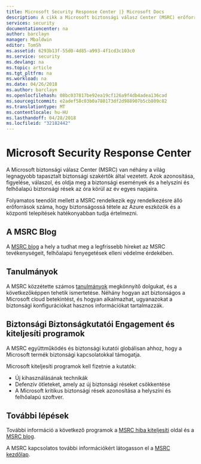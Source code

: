 ```yaml
---
title: Microsoft Security Response Center |} Microsoft Docs
description: A cikk a Microsoft biztonsági válasz Center (MSRC) erőforrások MSRC eljárásokat és javaslatokat kapcsolatban további tájékoztatást kaphat használható válogatott listáját tartalmazza.
services: security
documentationcenter: na
author: barclayn
manager: Mbaldwin
editor: TomSh
ms.assetid: 6293b13f-55d0-4d85-a993-4f1cd3c103c0
ms.service: security
ms.devlang: na
ms.topic: article
ms.tgt_pltfrm: na
ms.workload: na
ms.date: 04/26/2018
ms.author: barclayn
ms.openlocfilehash: 08bc037817be92ea19cf126a9f4db4adea136cad
ms.sourcegitcommit: e2adef58c03b0a780173df2d988907b5cb809c82
ms.translationtype: MT
ms.contentlocale: hu-HU
ms.lasthandoff: 04/28/2018
ms.locfileid: "32182442"
---
```

# <a name="microsoft-security-response-center"></a>Microsoft Security Response Center

A Microsoft biztonsági válasz Center (MSRC) van néhány a világ legnagyobb tapasztalt biztonsági szakértők által vezetett. Azok azonosítása, figyelése, válaszol, és oldja meg a biztonsági események és a helyszíni és felhőalapú biztonsági rések az óra körül az év egyes napjaira.

Folyamatos teendőit mellett a MSRC rendelkezik egy rendelkezésre álló erőforrások száma, hogy biztonságossá tétele az Azure eszközök és a központi telepítések hatékonyabban tudja értelmezni.

## <a name="the-msrc-blog"></a>A MSRC Blog

A [MSRC blog](https://blogs.technet.microsoft.com/msrc/) a hely a tudhat meg a legfrissebb híreket az MSRC tevékenységeit, felhőalapú fenyegetések elleni védelme érdekében.

## <a name="white-papers"></a>Tanulmányok

A MSRC közzétette számos [tanulmányok](https://technet.microsoft.com/library/bb969102.aspx) megkönnyítő dolgukat, és a következőképpen tehetik ismertetése. Néhány hogyan azt biztonságos a Microsoft cloud betekintést, és hogyan alkalmazhat, ugyanazokat a biztonsági konfigurációkat hasznos információkat tartalmazzák.

## <a name="security-researcher-engagement-and-bounty-programs"></a>Biztonsági Biztonságkutatói Engagement és kiteljesíti programok

A MSRC együttműködés és biztonsági kutatói globálisan ahhoz, hogy a Microsoft termék biztonsági kapcsolatokkal támogatja.

Microsoft kiteljesíti programok kell fizetnie a kutatók:

- Új kihasználásának technikák
- Defenzív ötleteket, amely az új biztonsági réseket csökkentése
- A Microsoft kritikus biztonsági rések azonosítása a helyszíni és felhőalapú szoftver.

## <a name="next-steps"></a>További lépések

További információ a következő programok a [MSRC hiba kiteljesíti](https://technet.microsoft.com/security/dn425036) oldal és a [MSRC blog](https://blogs.technet.microsoft.com/msrc/).

A MSRC kapcsolatos további információkért látogasson el a [MSRC kezdőlap](https://technet.microsoft.com/library/dn440717.aspx).
